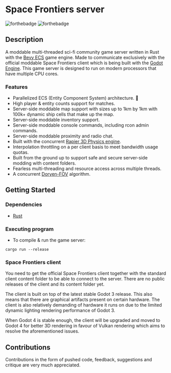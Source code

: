 
# Space Frontiers server

  

![forthebadge](https://forthebadge.com/images/badges/made-with-rust.svg) ![forthebadge](https://forthebadge.com/images/badges/powered-by-black-magic.svg)

  

## Description

  

A moddable multi-threaded sci-fi community game server written in Rust with the [Bevy ECS](https://bevyengine.org/) game engine. Made to communicate exclusively with the official moddable Space Frontiers client which is being built with the [Godot Engine](https://godotengine.org/).
This game server is designed to run on modern processors that have multiple CPU cores.
  
### Features
* Parallelized ECS (Entity Component System) architecture. 🐆
* High player & entity counts support for matches.
* Server-side moddable map support with sizes up to 1km by 1km with 100k+ dynamic ship cells that make up the map.
* Server-side moddable inventory support.
* Server-side moddable console commands, including rcon admin commands.
* Server-side moddable proximity and radio chat.
* Built with the concurrent [Rapier 3D Physics engine](https://rapier.rs/).
* Interpolation throttling on a per client basis to meet bandwidth usage quotas.
* Built from the ground up to support safe and secure server-side modding with content folders. 
* Fearless multi-threading and resource access across multiple threads.
* A concurrent [Doryen-FOV](https://github.com/jice-nospam/doryen-fov) algorithm.

## Getting Started

  

### Dependencies



* [Rust](https://www.rust-lang.org/)

  

  

### Executing program

  

* To compile & run the game server:

```
cargo run --release
```

### Space Frontiers client
You need to get the official Space Frontiers client together with the standard client content folder to be able to connect to the server. There are no public releases of the client and its content folder yet.

The client is built on top of the latest stable Godot 3 release. This also means that there are graphical artifacts present on certain hardware. The client is also relatively demanding of hardware it runs on due to the limited dynamic lighting rendering performance of Godot 3.

When Godot 4 is stable enough, the client will be upgraded and moved to Godot 4 for better 3D rendering in favour of Vulkan rendering which aims to resolve the aforementioned issues.


## Contributions
Contributions in the form of pushed code, feedback, suggestions and critique are very much appreciated.
